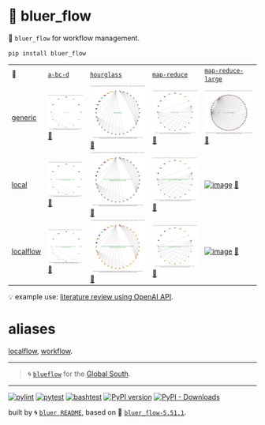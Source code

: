 # 📜 bluer_flow

📜 `bluer_flow` for workflow management.

```bash
pip install bluer_flow
```

|   |   |   |   |   |
| --- | --- | --- | --- | --- |
| 📜 | [`a-bc-d`](./patterns/a-bc-d.dot) | [`hourglass`](./patterns/hourglass.dot) | [`map-reduce`](./patterns/map-reduce.dot) | [`map-reduce-large`](./patterns/map-reduce-large.dot) |
| [generic](./bluer_flow/workflow/runners/generic.py) | [![image](https://github.com/kamangir/assets/blob/main/bluer_flow-generic-a-bc-d/workflow.gif?raw=true&random=v5cg7ww1zz6jwhiz)](https://github.com/kamangir/assets/blob/main/bluer_flow-generic-a-bc-d/workflow.gif?raw=true&random=v5cg7ww1zz6jwhiz) [🔗](https://github.com/kamangir/assets/blob/main/bluer_flow-generic-a-bc-d/workflow.gif?raw=true&random=v5cg7ww1zz6jwhiz) | [![image](https://github.com/kamangir/assets/blob/main/bluer_flow-generic-hourglass/workflow.gif?raw=true&random=lkvogpnbs220fifd)](https://github.com/kamangir/assets/blob/main/bluer_flow-generic-hourglass/workflow.gif?raw=true&random=lkvogpnbs220fifd) [🔗](https://github.com/kamangir/assets/blob/main/bluer_flow-generic-hourglass/workflow.gif?raw=true&random=lkvogpnbs220fifd) | [![image](https://github.com/kamangir/assets/blob/main/bluer_flow-generic-map-reduce/workflow.gif?raw=true&random=kdcy6nah8d5hb3ty)](https://github.com/kamangir/assets/blob/main/bluer_flow-generic-map-reduce/workflow.gif?raw=true&random=kdcy6nah8d5hb3ty) [🔗](https://github.com/kamangir/assets/blob/main/bluer_flow-generic-map-reduce/workflow.gif?raw=true&random=kdcy6nah8d5hb3ty) | [![image](https://github.com/kamangir/assets/blob/main/bluer_flow-generic-map-reduce-large/workflow.gif?raw=true&random=rw7xfkg5kwzcc3x8)](https://github.com/kamangir/assets/blob/main/bluer_flow-generic-map-reduce-large/workflow.gif?raw=true&random=rw7xfkg5kwzcc3x8) [🔗](https://github.com/kamangir/assets/blob/main/bluer_flow-generic-map-reduce-large/workflow.gif?raw=true&random=rw7xfkg5kwzcc3x8) |
| [local](./bluer_flow/workflow/runners/local.py) | [![image](https://github.com/kamangir/assets/blob/main/bluer_flow-local-a-bc-d/workflow.gif?raw=true&random=lmdjvyzc2itub25l)](https://github.com/kamangir/assets/blob/main/bluer_flow-local-a-bc-d/workflow.gif?raw=true&random=lmdjvyzc2itub25l) [🔗](https://github.com/kamangir/assets/blob/main/bluer_flow-local-a-bc-d/workflow.gif?raw=true&random=lmdjvyzc2itub25l) | [![image](https://github.com/kamangir/assets/blob/main/bluer_flow-local-hourglass/workflow.gif?raw=true&random=i6zu2vhpmbwvlpi2)](https://github.com/kamangir/assets/blob/main/bluer_flow-local-hourglass/workflow.gif?raw=true&random=i6zu2vhpmbwvlpi2) [🔗](https://github.com/kamangir/assets/blob/main/bluer_flow-local-hourglass/workflow.gif?raw=true&random=i6zu2vhpmbwvlpi2) | [![image](https://github.com/kamangir/assets/blob/main/bluer_flow-local-map-reduce/workflow.gif?raw=true&random=zhfjvbo74r6m71d2)](https://github.com/kamangir/assets/blob/main/bluer_flow-local-map-reduce/workflow.gif?raw=true&random=zhfjvbo74r6m71d2) [🔗](https://github.com/kamangir/assets/blob/main/bluer_flow-local-map-reduce/workflow.gif?raw=true&random=zhfjvbo74r6m71d2) | [![image](https://github.com/kamangir/assets/blob/main/bluer_flow-local-map-reduce-large/workflow.gif?raw=true&random=nqjr9ktjaxpkqnee)](https://github.com/kamangir/assets/blob/main/bluer_flow-local-map-reduce-large/workflow.gif?raw=true&random=nqjr9ktjaxpkqnee) [🔗](https://github.com/kamangir/assets/blob/main/bluer_flow-local-map-reduce-large/workflow.gif?raw=true&random=nqjr9ktjaxpkqnee) |
| [localflow](./bluer_flow/workflow/runners/localflow/runner.py) | [![image](https://github.com/kamangir/assets/blob/main/bluer_flow-localflow-a-bc-d/workflow.gif?raw=true&random=uo02wl4p9832uxk8)](https://github.com/kamangir/assets/blob/main/bluer_flow-localflow-a-bc-d/workflow.gif?raw=true&random=uo02wl4p9832uxk8) [🔗](https://github.com/kamangir/assets/blob/main/bluer_flow-localflow-a-bc-d/workflow.gif?raw=true&random=uo02wl4p9832uxk8) | [![image](https://github.com/kamangir/assets/blob/main/bluer_flow-localflow-hourglass/workflow.gif?raw=true&random=20k5buokgbtn6ns6)](https://github.com/kamangir/assets/blob/main/bluer_flow-localflow-hourglass/workflow.gif?raw=true&random=20k5buokgbtn6ns6) [🔗](https://github.com/kamangir/assets/blob/main/bluer_flow-localflow-hourglass/workflow.gif?raw=true&random=20k5buokgbtn6ns6) | [![image](https://github.com/kamangir/assets/blob/main/bluer_flow-localflow-map-reduce/workflow.gif?raw=true&random=zwm6dljd9os0qeyr)](https://github.com/kamangir/assets/blob/main/bluer_flow-localflow-map-reduce/workflow.gif?raw=true&random=zwm6dljd9os0qeyr) [🔗](https://github.com/kamangir/assets/blob/main/bluer_flow-localflow-map-reduce/workflow.gif?raw=true&random=zwm6dljd9os0qeyr) | [![image](https://github.com/kamangir/assets/blob/main/bluer_flow-localflow-map-reduce-large/workflow.gif?raw=true&random=e0pnd9v7gsg28iwr)](https://github.com/kamangir/assets/blob/main/bluer_flow-localflow-map-reduce-large/workflow.gif?raw=true&random=e0pnd9v7gsg28iwr) [🔗](https://github.com/kamangir/assets/blob/main/bluer_flow-localflow-map-reduce-large/workflow.gif?raw=true&random=e0pnd9v7gsg28iwr) |

💡 example use: [literature review using OpenAI API](https://github.com/kamangir/openai-commands/tree/main/openai_commands/literature_review).

# aliases

[localflow](./bluer_flow/docs/aliases/localflow.md), 
[workflow](./bluer_flow/docs/aliases/workflow.md).


---

> 🌀 [`blueflow`](https://github.com/kamangir/notebooks-and-scripts) for the [Global South](https://github.com/kamangir/bluer-south).

---


[![pylint](https://github.com/kamangir/bluer-flow/actions/workflows/pylint.yml/badge.svg)](https://github.com/kamangir/bluer-flow/actions/workflows/pylint.yml) [![pytest](https://github.com/kamangir/bluer-flow/actions/workflows/pytest.yml/badge.svg)](https://github.com/kamangir/bluer-flow/actions/workflows/pytest.yml) [![bashtest](https://github.com/kamangir/bluer-flow/actions/workflows/bashtest.yml/badge.svg)](https://github.com/kamangir/bluer-flow/actions/workflows/bashtest.yml) [![PyPI version](https://img.shields.io/pypi/v/bluer-flow.svg)](https://pypi.org/project/bluer-flow/) [![PyPI - Downloads](https://img.shields.io/pypi/dd/bluer-flow)](https://pypistats.org/packages/bluer-flow)

built by 🌀 [`bluer README`](https://github.com/kamangir/bluer-objects/tree/main/bluer_objects/README), based on 📜 [`bluer_flow-5.51.1`](https://github.com/kamangir/bluer-flow).
